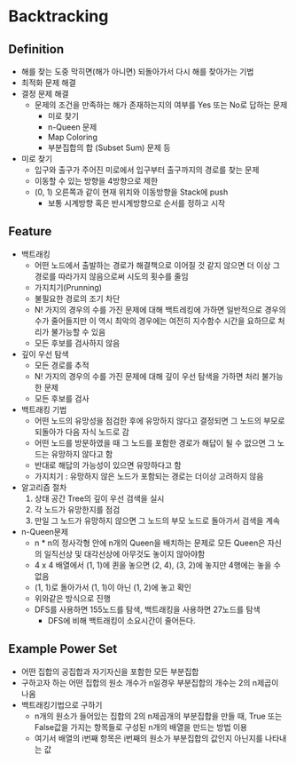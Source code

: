 # Backtracking

## Definition

* 해를 찾는 도중 막히면(해가 아니면) 되돌아가서 다시 해를 찾아가는 기법
* 최적화 문제 해결
* 결정 문제 해결
  * 문제의 조건을 만족하는 해가 존재하는지의 여부를 Yes 또는 No로 답하는 문제
    * 미로 찾기
    * n-Queen 문제
    * Map Coloring
    * 부분집합의 합 (Subset Sum) 문제 등
* 미로 찾기
  * 입구와 출구가 주어진 미로에서 입구부터 출구까지의 경로를 찾는 문제
  * 이동할 수 있는 방향을 4방향으로 제한
  * (0, 1) 오른쪽과 같이 현재 위치와 이동방향을 Stack에 push
    * 보통 시계방향 혹은 반시계방향으로 순서를 정하고 시작

## Feature

* 백트래킹
  * 어떤 노드에서 출발하는 경로가 해결책으로 이어질 것 같지 않으면 더 이상 그 경로를 따라가지 않음으로써 시도의 횟수를 줄임
  * 가지치기(Prunning)
  * 불필요한 경로의 조기 차단
  * N! 가지의 경우의 수를 가진 문제에 대해 백트레킹에 가하면 일반적으로 경우의수가 줄어들지만 이 역시 최악의 경우에는 여전히 지수함수 시간을 요하므로 처리가 불가능할 수 있음
  * 모든 후보를 검사하지 않음
* 깊이 우선 탐색
  * 모든 경로를 추적
  * N! 가지의 경우의 수를 가진 문제에 대해 깊이 우선 탐색을 가하면 처리 불가능한 문제
  * 모든 후보를 검사
* 백트래킹 기법
  * 어떤 노드의 유망성을 점검한 후에 유망하지 않다고 결정되면 그 노드의 부모로 되돌아가 다음 자식 노드로 감
  * 어떤 노드를 방문하였을 때 그 노드를 포함한 경로가 해답이 될 수 없으면 그 노드는 유망하지 않다고 함
  * 반대로 해답의 가능성이 있으면 유망하다고 함
  * 가지치기 : 유망하지 않은 노드가 포함되는 경로는 더이상 고려하지 않음
* 알고리즘 절차
  1. 상태 공간 Tree의 깊이 우선 검색을 실시
  2. 각 노드가 유망한지를 점검
  3. 만일 그 노드가 유망하지 않으면 그 노드의 부모 노드로 돌아가서 검색을 계속
* n-Queen문제
  * n * n의 정사각형 안에 n개의 Queen을 배치하는 문제로 모든 Queen은 자신의 일직선상 및 대각선상에 아무것도 놓이지 않아야함
  * 4 x 4 배열에서 (1, 1)에 퀸을 놓으면 (2, 4), (3, 2)에 놓지만 4행에는 놓을 수 없음
  * (1, 1)로 돌아가서 (1, 1)이 아닌 (1, 2)에 놓고 확인
  * 위와같은 방식으로 진행
  * DFS를 사용하면 155노드를 탐색, 백트래킹을 사용하면 27노드를 탐색
    * DFS에 비해 백트래킹이 소요시간이 줄어든다.

## Example Power Set

* 어떤 집합의 공집합과 자기자신을 포함한 모든 부분집합
* 구하고자 하는 어떤 집합의 원소 개수가 n일경우 부분집합의 개수는 2의 n제곱이 나옴
* 백트래킹기법으로 구하기
  * n개의 원소가 들어있는 집합의 2의 n제곱개의 부분집합을 만들 때, True 또는 False값을 가지는 항목들로 구성된 n개의 배열을 만드는 방법 이용
  * 여기서 배열의 i번째 항목은 i번째의 원소가 부분집합의 값인지 아닌지를 나타내는 값

